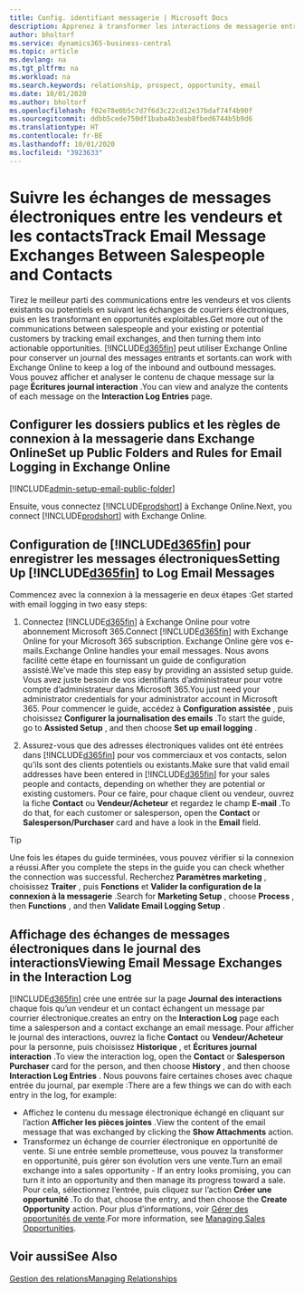```yaml
---
title: Config. identifiant messagerie | Microsoft Docs
description: Apprenez à transformer les interactions de messagerie entre les vendeurs et les clients en véritables opportunités de vente.
author: bholtorf
ms.service: dynamics365-business-central
ms.topic: article
ms.devlang: na
ms.tgt_pltfrm: na
ms.workload: na
ms.search.keywords: relationship, prospect, opportunity, email
ms.date: 10/01/2020
ms.author: bholtorf
ms.openlocfilehash: f02e78e0b5c7d7f6d3c22cd12e37bdaf74f4b90f
ms.sourcegitcommit: ddbb5cede750df1baba4b3eab8fbed6744b5b9d6
ms.translationtype: HT
ms.contentlocale: fr-BE
ms.lasthandoff: 10/01/2020
ms.locfileid: "3923633"
---
```

# <a name="track-email-message-exchanges-between-salespeople-and-contacts"></a><span data-ttu-id="78a8b-103">Suivre les échanges de messages électroniques entre les vendeurs et les contacts</span><span class="sxs-lookup"><span data-stu-id="78a8b-103">Track Email Message Exchanges Between Salespeople and Contacts</span></span>

<span data-ttu-id="78a8b-104">Tirez le meilleur parti des communications entre les vendeurs et vos clients existants ou potentiels en suivant les échanges de courriers électroniques, puis en les transformant en opportunités exploitables.</span><span class="sxs-lookup"><span data-stu-id="78a8b-104">Get more out of the communications between salespeople and your existing or potential customers by tracking email exchanges, and then turning them into actionable opportunities.</span></span> [!INCLUDE[d365fin](includes/d365fin_md.md)] <span data-ttu-id="78a8b-105">peut utiliser Exchange Online pour conserver un journal des messages entrants et sortants.</span><span class="sxs-lookup"><span data-stu-id="78a8b-105">can work with Exchange Online to keep a log of the inbound and outbound messages.</span></span> <span data-ttu-id="78a8b-106">Vous pouvez afficher et analyser le contenu de chaque message sur la page **Écritures journal interaction** .</span><span class="sxs-lookup"><span data-stu-id="78a8b-106">You can view and analyze the contents of each message on the **Interaction Log Entries** page.</span></span>

## <a name="set-up-public-folders-and-rules-for-email-logging-in-exchange-online"></a><span data-ttu-id="78a8b-107">Configurer les dossiers publics et les règles de connexion à la messagerie dans Exchange Online</span><span class="sxs-lookup"><span data-stu-id="78a8b-107">Set up Public Folders and Rules for Email Logging in Exchange Online</span></span>

[!INCLUDE[admin-setup-email-public-folder](includes/admin-setup-email-public-folder.md)]

<span data-ttu-id="78a8b-108">Ensuite, vous connectez [!INCLUDE[prodshort](includes/prodshort.md)] à Exchange Online.</span><span class="sxs-lookup"><span data-stu-id="78a8b-108">Next, you connect [!INCLUDE[prodshort](includes/prodshort.md)] with Exchange Online.</span></span>

## <a name="setting-up-d365fin-to-log-email-messages"></a><span data-ttu-id="78a8b-109">Configuration de [!INCLUDE[d365fin](includes/d365fin_md.md)] pour enregistrer les messages électroniques</span><span class="sxs-lookup"><span data-stu-id="78a8b-109">Setting Up [!INCLUDE[d365fin](includes/d365fin_md.md)] to Log Email Messages</span></span>

<span data-ttu-id="78a8b-110">Commencez avec la connexion à la messagerie en deux étapes :</span><span class="sxs-lookup"><span data-stu-id="78a8b-110">Get started with email logging in two easy steps:</span></span>

1. <span data-ttu-id="78a8b-111">Connectez [!INCLUDE[d365fin](includes/d365fin_md.md)] à Exchange Online pour votre abonnement Microsoft 365.</span><span class="sxs-lookup"><span data-stu-id="78a8b-111">Connect [!INCLUDE[d365fin](includes/d365fin_md.md)] with Exchange Online for your Microsoft 365 subscription.</span></span> <span data-ttu-id="78a8b-112">Exchange Online gère vos e-mails.</span><span class="sxs-lookup"><span data-stu-id="78a8b-112">Exchange Online handles your email messages.</span></span> <span data-ttu-id="78a8b-113">Nous avons facilité cette étape en fournissant un guide de configuration assisté.</span><span class="sxs-lookup"><span data-stu-id="78a8b-113">We've made this step easy by providing an assisted setup guide.</span></span> <span data-ttu-id="78a8b-114">Vous avez juste besoin de vos identifiants d’administrateur pour votre compte d’administrateur dans Microsoft 365.</span><span class="sxs-lookup"><span data-stu-id="78a8b-114">You just need your administrator credentials for your administrator account in Microsoft 365.</span></span> <span data-ttu-id="78a8b-115">Pour commencer le guide, accédez à **Configuration assistée** , puis choisissez **Configurer la journalisation des emails** .</span><span class="sxs-lookup"><span data-stu-id="78a8b-115">To start the guide, go to **Assisted Setup** , and then choose **Set up email logging** .</span></span>  

2. <span data-ttu-id="78a8b-116">Assurez-vous que des adresses électroniques valides ont été entrées dans [!INCLUDE[d365fin](includes/d365fin_md.md)] pour vos commerciaux et vos contacts, selon qu’ils sont des clients potentiels ou existants.</span><span class="sxs-lookup"><span data-stu-id="78a8b-116">Make sure that valid email addresses have been entered in [!INCLUDE[d365fin](includes/d365fin_md.md)] for your sales people and contacts, depending on whether they are potential or existing customers.</span></span> <span data-ttu-id="78a8b-117">Pour ce faire, pour chaque client ou vendeur, ouvrez la fiche **Contact** ou **Vendeur/Acheteur** et regardez le champ **E-mail** .</span><span class="sxs-lookup"><span data-stu-id="78a8b-117">To do that, for each customer or salesperson, open the **Contact** or **Salesperson/Purchaser** card and have a look in the **Email** field.</span></span>

> [!Tip]
> <span data-ttu-id="78a8b-118">Une fois les étapes du guide terminées, vous pouvez vérifier si la connexion a réussi.</span><span class="sxs-lookup"><span data-stu-id="78a8b-118">After you complete the steps in the guide you can check whether the connection was successful.</span></span> <span data-ttu-id="78a8b-119">Recherchez **Paramètres marketing** , choisissez **Traiter** , puis **Fonctions** et **Valider la configuration de la connexion à la messagerie** .</span><span class="sxs-lookup"><span data-stu-id="78a8b-119">Search for **Marketing Setup** , choose **Process** , then **Functions** , and then **Validate Email Logging Setup** .</span></span>

## <a name="viewing-email-message-exchanges-in-the-interaction-log"></a><span data-ttu-id="78a8b-120">Affichage des échanges de messages électroniques dans le journal des interactions</span><span class="sxs-lookup"><span data-stu-id="78a8b-120">Viewing Email Message Exchanges in the Interaction Log</span></span>

[!INCLUDE[d365fin](includes/d365fin_md.md)] <span data-ttu-id="78a8b-121">crée une entrée sur la page **Journal des interactions** chaque fois qu’un vendeur et un contact échangent un message par courrier électronique.</span><span class="sxs-lookup"><span data-stu-id="78a8b-121">creates an entry on the **Interaction Log** page each time a salesperson and a contact exchange an email message.</span></span> <span data-ttu-id="78a8b-122">Pour afficher le journal des interactions, ouvrez la fiche **Contact** ou **Vendeur/Acheteur** pour la personne, puis choisissez **Historique** , et **Écritures journal interaction** .</span><span class="sxs-lookup"><span data-stu-id="78a8b-122">To view the interaction log, open the **Contact** or **Salesperson Purchaser** card for the person, and then choose **History** , and then choose **Interaction Log Entries** .</span></span> <span data-ttu-id="78a8b-123">Nous pouvons faire certaines choses avec chaque entrée du journal, par exemple :</span><span class="sxs-lookup"><span data-stu-id="78a8b-123">There are a few things we can do with each entry in the log, for example:</span></span>

- <span data-ttu-id="78a8b-124">Affichez le contenu du message électronique échangé en cliquant sur l’action **Afficher les pièces jointes** .</span><span class="sxs-lookup"><span data-stu-id="78a8b-124">View the content of the email message that was exchanged by clicking the **Show Attachments** action.</span></span>
- <span data-ttu-id="78a8b-125">Transformez un échange de courrier électronique en opportunité de vente. Si une entrée semble prometteuse, vous pouvez la transformer en opportunité, puis gérer son évolution vers une vente.</span><span class="sxs-lookup"><span data-stu-id="78a8b-125">Turn an email exchange into a sales opportunity - If an entry looks promising, you can turn it into an opportunity and then manage its progress toward a sale.</span></span> <span data-ttu-id="78a8b-126">Pour cela, sélectionnez l’entrée, puis cliquez sur l’action **Créer une opportunité** .</span><span class="sxs-lookup"><span data-stu-id="78a8b-126">To do that, choose the entry, and then choose the **Create Opportunity** action.</span></span> <span data-ttu-id="78a8b-127">Pour plus d’informations, voir [Gérer des opportunités de vente](marketing-manage-sales-opportunities.md).</span><span class="sxs-lookup"><span data-stu-id="78a8b-127">For more information, see [Managing Sales Opportunities](marketing-manage-sales-opportunities.md).</span></span>

## <a name="see-also"></a><span data-ttu-id="78a8b-128">Voir aussi</span><span class="sxs-lookup"><span data-stu-id="78a8b-128">See Also</span></span>
[<span data-ttu-id="78a8b-129">Gestion des relations</span><span class="sxs-lookup"><span data-stu-id="78a8b-129">Managing Relationships</span></span>](marketing-relationship-management.md)

